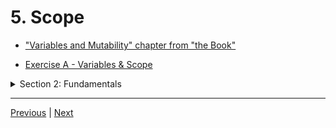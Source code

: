 # 5. Scope

-   ["Variables and Mutability" chapter from "the Book"](https://doc.rust-lang.org/book/ch03-01-variables-and-mutability.html)

-   [Exercise A - Variables & Scope](https://github.com/CleanCut/ultimate_rust_crash_course/tree/main/exercise/a_variables)

<details>
  <summary> Section 2: Fundamentals </summary>

  - [Codebase: fundamentals](../src/s2_fundamentals/)

</details>

---

[Previous](./4_Variables.md) | [Next](./6_Memory-Safety.md)